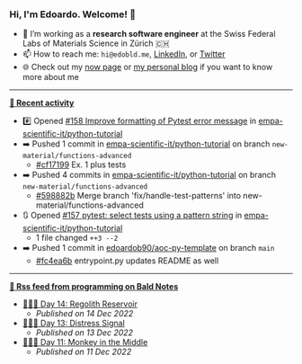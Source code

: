 ### Hi, I'm Edoardo. Welcome! 👋 

- 🔭 I’m working as a **research software engineer** at the Swiss Federal Labs of Materials Science in Zürich 🇨🇭
- 📫 How to reach me: `hi@edobld.me`, [LinkedIn](https://linkedin.com/in/edobld), or [Twitter](https://twitter.com/edobld)
- 🌐 Check out my [now page](https://edoardob.im/now) or [my personal blog](https://blog.edoardob.im) if you want to know more about me

---

**[📰 Recent activity](https://github.com/edoardob90)**
* #️⃣ Opened [#158 Improve formatting of Pytest error message](https://github.com/empa-scientific-it/python-tutorial/issues/158) in [empa-scientific-it/python-tutorial](https://github.com/empa-scientific-it/python-tutorial)
* ➡️ Pushed 1 commit in [empa-scientific-it/python-tutorial](https://github.com/empa-scientific-it/python-tutorial) on branch `new-material/functions-advanced`
  * [#cf17199](https://github.com/empa-scientific-it/python-tutorial/commit/cf17199) Ex. 1 plus tests
* ➡️ Pushed 4 commits in [empa-scientific-it/python-tutorial](https://github.com/empa-scientific-it/python-tutorial) on branch `new-material/functions-advanced`
  * [#598882b](https://github.com/empa-scientific-it/python-tutorial/commit/598882b) Merge branch &#39;fix/handle-test-patterns&#39; into new-material/functions-advanced
* 🔃 Opened [#157 pytest: select tests using a pattern string](https://github.com/empa-scientific-it/python-tutorial/pull/157) in [empa-scientific-it/python-tutorial](https://github.com/empa-scientific-it/python-tutorial)
  * 1 file changed `++3 --2`
* ➡️ Pushed 1 commit in [edoardob90/aoc-py-template](https://github.com/edoardob90/aoc-py-template) on branch `main`
  * [#fc4ea6b](https://github.com/edoardob90/aoc-py-template/commit/fc4ea6b) entrypoint.py updates README as well


---

**[🗼 Rss feed from programming on Bald Notes](https://blog.edoardob.im/categories/programming/)**
* [🎄👨‍💻 Day 14: Regolith Reservoir](https://blog.edoardob.im/2022/12/14/day-regolith-reservoir.html)
  * *Published on 14 Dec 2022*
* [🎄👨‍💻 Day 13: Distress Signal](https://blog.edoardob.im/2022/12/13/day-distress-signal.html)
  * *Published on 13 Dec 2022*
* [🎄👨‍💻 Day 11: Monkey in the Middle](https://blog.edoardob.im/2022/12/11/day-monkey-in.html)
  * *Published on 11 Dec 2022*

